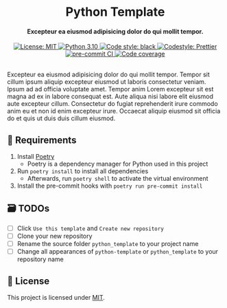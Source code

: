 <h1 align="center">
  Python Template
</h1>

<h4 align="center">
  Excepteur ea eiusmod adipisicing dolor do qui mollit tempor.
</h4>

<div align="center">
  <a href="https://github.com/felixhoffmnn/python-template">
    <img src="https://img.shields.io/github/license/felixhoffmnn/python-template"
      alt="License: MIT" />
  </a>
  <a href="https://www.python.org/downloads/release/python-3100/">
    <img src="https://img.shields.io/badge/python-3.10-blue.svg"
      alt="Python 3.10" />
  </a>
  <a href="https://github.com/psf/black">
    <img alt="Code style: black" src="https://img.shields.io/badge/code%20style-black-000000.svg">
  </a>
  <a href="https://github.com/prettier/prettier">
    <img src="https://img.shields.io/badge/code_style-prettier-ff69b4.svg?style=flat&logo=appveyor"
      alt="Codestyle: Prettier" />
  </a>
  <!-- <a href="https://github.com/pre-commit/pre-commit">
    <img src="https://img.shields.io/badge/pre--commit-enabled-brightgreen?logo=pre-commit&logoColor=white"
      alt="pre-commit" />
  </a> -->
  <a href="https://results.pre-commit.ci/latest/github/felixhoffmnn/python-template/main">
    <img src="https://results.pre-commit.ci/badge/github/felixhoffmnn/python-template/main.svg"
      alt="pre-commit CI" />
  </a>
  <a href="https://codecov.io/gh/felixhoffmnn/python-template" >
    <img src="https://codecov.io/gh/felixhoffmnn/python-template/branch/main/graph/badge.svg?token=XV1JGI8GUM" alt="Code coverage"/>
  </a>
</div>
<br>

<!-- TODO: Edit paragraph -->

Excepteur ea eiusmod adipisicing dolor do qui mollit tempor. Tempor sit cillum ipsum aliquip excepteur eiusmod ut laboris consectetur veniam. Ipsum ad ad officia voluptate amet. Tempor anim Lorem excepteur sit est magna ad ex in labore consequat est. Aute aliqua nisi labore elit eiusmod aute excepteur cillum. Consectetur do fugiat reprehenderit irure commodo anim eu et non id enim excepteur irure. Occaecat aliquip eiusmod sit officia do et quis ut duis duis cillum eiusmod.

## :handshake: Requirements

1. Install [Poetry](https://python-poetry.org/docs/#installation)
    - Poetry is a dependency manager for Python used in this project
2. Run `poetry install` to install all dependencies
    - Afterwards, run `poetry shell` to activate the virtual environment
3. Install the pre-commit hooks with `poetry run pre-commit install`

## :card_file_box: TODOs

<!-- TODO: Add GitHub instructions for branch protection, versioning, and templates -->

<!-- TODO: Instruction on codecov, pre-commit, and codeql -->

<!-- TODO: Deployment methods for Mkdocs -->

-   [ ] Click `Use this template` and `Create new repository`
-   [ ] Clone your new repository
-   [ ] Rename the source folder `python_template` to your project name
-   [ ] Change all appearances of `python-template` or `python_template` to your repository name

## :memo: License

This project is licensed under [MIT](LICENSE).
